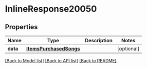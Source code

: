 # InlineResponse20050

## Properties
Name | Type | Description | Notes
------------ | ------------- | ------------- | -------------
**data** | [**ItemsPurchasedSongs**](ItemsPurchasedSongs.md) |  | [optional] 

[[Back to Model list]](../README.md#documentation-for-models) [[Back to API list]](../README.md#documentation-for-api-endpoints) [[Back to README]](../README.md)

